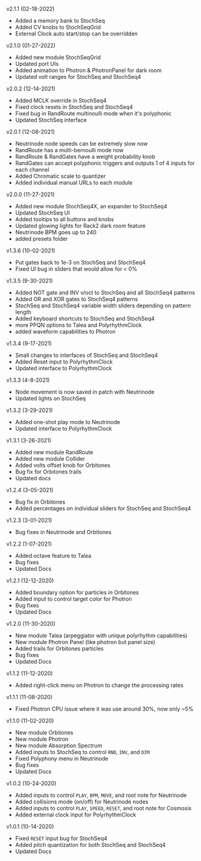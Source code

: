 v2.1.1 (02-18-2022)
- Added a memory bank to StochSeq
- Added CV knobs to StochSeqGrid
- External Clock auto start/stop can be overridden

v2.1.0 (01-27-2022)
- Added new module StochSeqGrid
- Updated port UIs
- Added animation to Photron & PhotronPanel for dark room
- Updated volt ranges for StochSeq and StochSeq4

v2.0.2 (12-14-2021)
- Added MCLK override in StochSeq4
- Fixed clock resets in StochSeq and StochSeq4
- Fixed bug in RandRoute multinoulli mode when it's polyphonic
- Updated StochSeq interface

v2.0.1 (12-08-2021)
- Neutrinode node speeds can be extremely slow now
- RandRoute has a multi-bernoulli mode now
- RandRoute & RandGates have a weight probability knob
- RandGates can accept polyphonic triggers and outputs 1 of 4 inputs for each channel
- Added Chromatic scale to quantizer
- Added individual manual URLs to each module

v2.0.0 (11-27-2021)
- Added new module StochSeq4X, an expander to StochSeq4
- Updated StochSeq UI
- Added tooltips to all buttons and knobs
- Updated glowing lights for Rack2 dark room feature
- Neutrinode BPM goes up to 240
- added presets folder

v1.3.6 (10-02-2021)
- Put gates back to 1e-3 on StochSeq and StochSeq4
- Fixed UI bug in sliders that would allow for < 0%

v1.3.5 (9-30-2021)
- Added NOT gate and INV v/oct to StochSeq and all StochSeq4 patterns
- Added OR and XOR gates to StochSeq4 patterns
- StochSeq and StochSeq4 variable width sliders depending on pattern length
- Added keyboard shortcuts to StochSeq and StochSeq4
- more PPQN options to Talea and PolyrhythmClock
- added waveform capabilities to Photron

v1.3.4 (9-17-2021)
- Small changes to interfaces of StochSeq and StochSeq4
- Added Reset input to PolyrhythmClock
- Updated interface to PolyrhythmClock

v1.3.3 (4-8-2021)
- Node movement is now saved in patch with Neutrinode
- Updated lights on StochSeq

v1.3.2 (3-29-2021)
- Added one-shot play mode to Neutrinode
- Updated interface to PolyrhythmClock

v1.3.1 (3-26-2021)
- Added new module RandRoute
- Added new module Collider
- Added volts offset knob for Orbitones
- Bug fix for Orbitones trails
- Updated docs

v1.2.4 (3-05-2021)
- Bug fix in Orbitones
- Added percentages on individual sliders for StochSeq and StochSeq4

v1.2.3 (3-01-2021)
- Bug fixes in Neutrinode and Orbitones

v1.2.2 (1-07-2021)
- Added octave feature to Talea
- Bug fixes
- Updated Docs

v1.2.1 (12-12-2020)
- Added boundary option for particles in Orbitones
- Added input to control target color for Photron
- Bug fixes
- Updated Docs

v1.2.0 (11-30-2020)
- New module Talea (arpeggiator with unique polyrhythm capabilities)
- New module Photron Panel (like photron but panel size)
- Added trails for Orbitones particles
- Bug fixes
- Updated Docs

v1.1.2 (11-12-2020)
- Added right-click menu on Photron to change the processing rates

v1.1.1 (11-08-2020)
- Fixed Photron CPU issue where it was use around 30%, now only ~5%

v1.1.0 (11-02-2020)
- New module Orbitones
- New module Photron
- New module Absorption Spectrum
- Added inputs to StochSeq to control `RND`, `INV`, and `DIM`
- Fixed Polyphony menu in Neutrinode
- Bug fixes
- Updated Docs


v1.0.2 (10-24-2020)
- Added inputs to control `PLAY`, `BPM`, `MOVE`, and root note for Neutrinode
- Added collisions mode (on/off) for Neutrinode nodes
- Added inputs to control `PLAY`, `SPEED`, `RESET`, and root note for Cosmosis
- Added external clock input for PolyrhythmClock


v1.0.1 (10-14-2020)
- Fixed `RESET` input bug for StochSeq4
- Added pitch quantization for both StochSeq and StochSeq4
- Updated Docs
